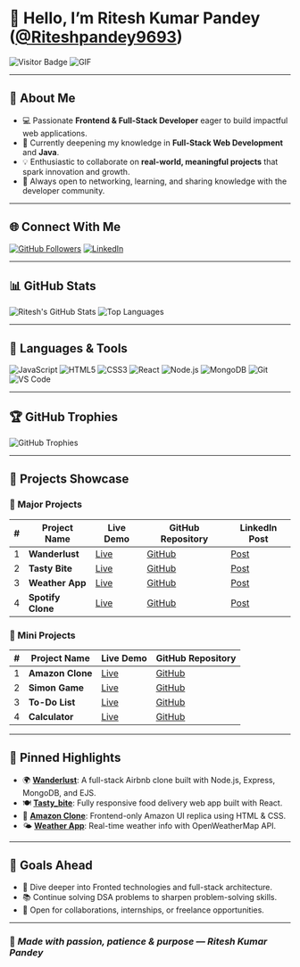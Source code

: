 # 👋 Hello, I’m Ritesh Kumar Pandey ([@Riteshpandey9693](https://github.com/Riteshpandey9693))

![Visitor Badge](https://visitor-badge.laobi.icu/badge?page_id=Riteshpandey9693.Riteshpandey9693)
![GIF](https://media.giphy.com/media/qgQUggAC3Pfv687qPC/giphy.gif) <!-- Replace with your preferred GIF URL -->

---

## 🚀 About Me

- 💻 Passionate **Frontend & Full-Stack Developer** eager to build impactful web applications.
- 🌱 Currently deepening my knowledge in **Full-Stack Web Development** and **Java**.
- 💡 Enthusiastic to collaborate on **real-world, meaningful projects** that spark innovation and growth.
- 📢 Always open to networking, learning, and sharing knowledge with the developer community.

---

## 🌐 Connect With Me

[![GitHub Followers](https://img.shields.io/github/followers/Riteshpandey9693?style=social)](https://github.com/Riteshpandey9693)
[![LinkedIn](https://img.shields.io/badge/-LinkedIn-blue?style=flat&logo=Linkedin&logoColor=white)](https://www.linkedin.com/in/riteshkumarpandey9693/)

---

## 📊 GitHub Stats

![Ritesh's GitHub Stats](https://github-readme-stats.vercel.app/api?username=Riteshpandey9693&show_icons=true&theme=radical)
![Top Languages](https://github-readme-stats.vercel.app/api/top-langs/?username=Riteshpandey9693&layout=compact&theme=radical)

---

## 🧰 Languages & Tools

![JavaScript](https://img.shields.io/badge/-JavaScript-black?style=flat-square&logo=javascript)
![HTML5](https://img.shields.io/badge/-HTML5-E34F26?style=flat-square&logo=html5&logoColor=white)
![CSS3](https://img.shields.io/badge/-CSS3-1572B6?style=flat-square&logo=css3)
![React](https://img.shields.io/badge/-React-black?style=flat-square&logo=react)
![Node.js](https://img.shields.io/badge/-Node.js-339933?style=flat-square&logo=node.js&logoColor=white)
![MongoDB](https://img.shields.io/badge/-MongoDB-4EA94B?style=flat-square&logo=mongodb&logoColor=white)
![Git](https://img.shields.io/badge/-Git-black?style=flat-square&logo=git)
![VS Code](https://img.shields.io/badge/-VSCode-007ACC?style=flat-square&logo=visual-studio-code)

---

## 🏆 GitHub Trophies

![GitHub Trophies](https://github-profile-trophy.vercel.app/?username=Riteshpandey9693&theme=gruvbox&margin-w=10&row=1)

---

## 🚧 Projects Showcase

### 🚀 Major Projects

| # | Project Name      | Live Demo                                                       | GitHub Repository                                            | LinkedIn Post |
|---|-------------------|------------------------------------------------------------------|--------------------------------------------------------------|----------------|
| 1 | **Wanderlust**    | [Live](https://wanderlust-1-cg2z.onrender.com/)                | [GitHub](https://github.com/Riteshpandey9693/Wanderlust)     | [Post](#)      |
| 2 | **Tasty Bite**    | [Live](https://tasty-bite-7p93.vercel.app/)                    | [GitHub](https://github.com/Riteshpandey9693/Tasty_bite)     | [Post](#)      |
| 3 | **Weather App**   | [Live](https://weather-app-96.netlify.app/)                    | [GitHub](https://github.com/Riteshpandey9693/Weather-App)    | [Post](#)      |
| 4 | **Spotify Clone** | [Live](https://spotify-clone-9.netlify.app/)                   | [GitHub](https://github.com/Riteshpandey9693/Spotify_Clone)  | [Post](#)      |

### 🎯 Mini Projects

| # | Project Name       | Live Demo                                                        | GitHub Repository                                                |
|---|--------------------|------------------------------------------------------------------|------------------------------------------------------------------|
| 1 | **Amazon Clone**   | [Live](https://amazon-clone-9.netlify.app/)                      | [GitHub](https://github.com/Riteshpandey9693/Amazon_Clone)       |
| 2 | **Simon Game**     | [Live](https://simon-game-9.netlify.app/)                        | [GitHub](https://github.com/Riteshpandey9693/Simon-Game)         |
| 3 | **To-Do List**     | [Live](https://to-do-lists-9.netlify.app/)                       | [GitHub](https://github.com/Riteshpandey9693/To-Do-List)         |
| 4 | **Calculator**     | [Live](https://calculator-96.netlify.app/)                       | [GitHub](https://github.com/Riteshpandey9693/Calculator)         |

---

## 📌 Pinned Highlights

- 🌍 [**Wanderlust**](https://github.com/Riteshpandey9693/Wanderlust): A full-stack Airbnb clone built with Node.js, Express, MongoDB, and EJS.
- 🍽️ [**Tasty_bite**](https://github.com/Riteshpandey9693/Tasty_bite): Fully responsive food delivery web app built with React.
- 🛒 [**Amazon Clone**](https://github.com/Riteshpandey9693/Amazon_Clone): Frontend-only Amazon UI replica using HTML & CSS.
- 🌤️ [**Weather App**](https://github.com/Riteshpandey9693/Weather-App): Real-time weather info with OpenWeatherMap API.

---

## 🎯 Goals Ahead

- 🚀 Dive deeper into Fronted technologies and full-stack architecture.
- 📚 Continue solving DSA problems to sharpen problem-solving skills.
- 🤝 Open for collaborations, internships, or freelance opportunities.

---

### 💖 *Made with passion, patience & purpose — Ritesh Kumar Pandey*
